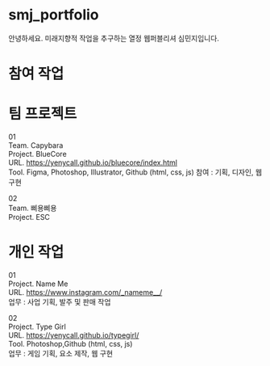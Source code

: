 # smj_portfolio
안녕하세요. 미래지향적 작업을 추구하는 열정 웹퍼블리셔 심민지입니다.

# 참여 작업

# 팀 프로젝트

01 <br>
Team. Capybara <br>
Project. BlueCore <br>
URL. https://yenycall.github.io/bluecore/index.html <br>
Tool. Figma, Photoshop, Illustrator, Github (html, css, js)
참여 : 기획, 디자인, 웹 구현

02 <br>
Team. 삐용삐용 <br>
Project. ESC 

# 개인 작업

01 <br>
Project. Name Me <br>
URL. https://www.instagram.com/_nameme__/ <br>
업무 : 사업 기획, 발주 및 판매 작업

02 <br>
Project. Type Girl <br>
URL. https://yenycall.github.io/typegirl/ <br>
Tool. Photoshop,Github (html, css, js) <br>
업무 : 게임 기획, 요소 제작, 웹 구현
